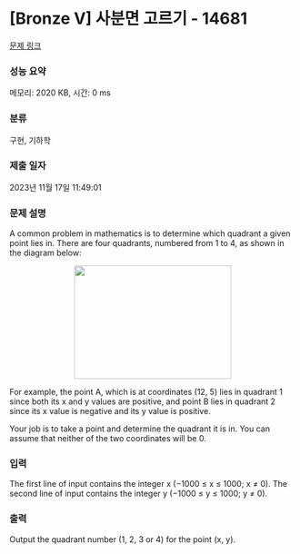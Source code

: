 # [Bronze V] 사분면 고르기 - 14681 

[문제 링크](https://www.acmicpc.net/problem/14681) 

### 성능 요약

메모리: 2020 KB, 시간: 0 ms

### 분류

구현, 기하학

### 제출 일자

2023년 11월 17일 11:49:01

### 문제 설명

<p>A common problem in mathematics is to determine which quadrant a given point lies in. There are four quadrants, numbered from 1 to 4, as shown in the diagram below:</p>

<p style="text-align: center;"><img alt="" src="" style="height:200px; width:276px"></p>

<p>For example, the point A, which is at coordinates (12, 5) lies in quadrant 1 since both its x and y values are positive, and point B lies in quadrant 2 since its x value is negative and its y value is positive.</p>

<p>Your job is to take a point and determine the quadrant it is in. You can assume that neither of the two coordinates will be 0.</p>

### 입력 

 <p>The first line of input contains the integer x (−1000 ≤ x ≤ 1000; x ≠ 0). The second line of input contains the integer y (−1000 ≤ y ≤ 1000; y ≠ 0).</p>

### 출력 

 <p>Output the quadrant number (1, 2, 3 or 4) for the point (x, y).</p>

